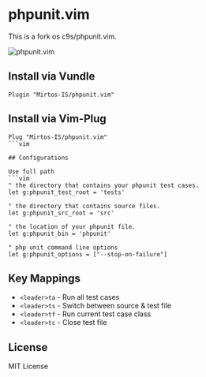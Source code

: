 # phpunit.vim
This is a fork os c9s/phpunit.vim. 

![phpunit.vim](https://pbs.twimg.com/media/CPwwG-4UcAA-KXs.png:large)


## Install via Vundle

```vim
Plugin "Mirtos-IS/phpunit.vim"
```

## Install via Vim-Plug
```vim
Plug "Mirtos-IS/phpunit.vim"
```vim

## Configurations

Use full path
```vim
" the directory that contains your phpunit test cases.
let g:phpunit_test_root = 'tests'
```

```vim
" the directory that contains source files.
let g:phpunit_src_root = 'src'
```

```vim
" the location of your phpunit file.
let g:phpunit_bin = 'phpunit'
```

```vim
" php unit command line options
let g:phpunit_options = ["--stop-on-failure"]
```

## Key Mappings

- `<leader>ta` - Run all test cases
- `<leader>ts` - Switch between source & test file
- `<leader>tf` - Run current test case class
- `<leader>tc` - Close test file
## License

MIT License
